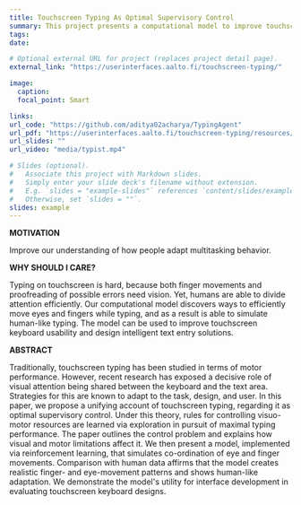 ```yaml
---
title: Touchscreen Typing As Optimal Supervisory Control
summary: This project presents a computational model to improve touchscreen keyboard usability and design intelligent text entry solutions. We explore the interaction between hand-eye coordination and its effect on typing. 
tags:
date:

# Optional external URL for project (replaces project detail page).
external_link: "https://userinterfaces.aalto.fi/touchscreen-typing/"

image:
  caption:
  focal_point: Smart

links:
url_code: "https://github.com/aditya02acharya/TypingAgent"
url_pdf: "https://userinterfaces.aalto.fi/touchscreen-typing/resources/touchscreen_typing_as_optimal_adaptation.pdf"
url_slides: ""
url_video: "media/typist.mp4"

# Slides (optional).
#   Associate this project with Markdown slides.
#   Simply enter your slide deck's filename without extension.
#   E.g. `slides = "example-slides"` references `content/slides/example-slides.md`.
#   Otherwise, set `slides = ""`.
slides: example
---
```


**MOTIVATION**

Improve our understanding of how people adapt multitasking behavior.

**WHY SHOULD I CARE?**

Typing on touchscreen is hard, because both finger movements and proofreading of possible errors need vision. Yet, humans are able to divide attention efficiently. Our computational model discovers ways to efficiently move eyes and fingers while typing, and as a result is able to simulate human-like typing. The model can be used to improve touchscreen keyboard usability and design intelligent text entry solutions.


**ABSTRACT**

Traditionally, touchscreen typing has been studied in terms of motor performance. However, recent research has exposed a decisive role of visual attention being shared between the keyboard and the text area. Strategies for this are known to adapt to the task, design, and user. In this paper, we propose a unifying account of touchscreen typing, regarding it as optimal supervisory control. Under this theory, rules for controlling visuo-motor resources are learned via exploration in pursuit of maximal typing performance. The paper outlines the control problem and explains how visual and motor limitations affect it. We then present a model, implemented via reinforcement learning, that simulates co-ordination of eye and finger movements. Comparison with human data affirms that the model creates realistic finger- and eye-movement patterns and shows human-like adaptation. We demonstrate the model's utility for interface development in evaluating touchscreen keyboard designs.
